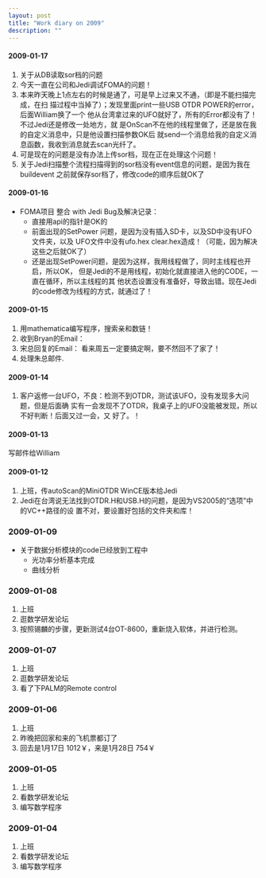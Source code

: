 ```yaml
---
layout: post
title: "Work diary on 2009"
description: ""
---
```


#### 2009-01-17
1. 关于从DB读取sor档的问题 
2. 今天一直在公司和Jedi调试FOMA的问题！
3. 本来昨天晚上1点左右的时候是通了，可是早上过来又不通，（即是不能扫描完成，在扫
   描过程中当掉了）；发现里面print一些USB OTDR POWER的error，后面William换了一个
   他从台湾拿过来的UFO就好了，所有的Error都没有了！不过Jedi还是修改一处地方，就
   是OnScan不在他的线程里做了，还是放在我的自定义消息中，只是他设置扫描参数OK后
   就send一个消息给我的自定义消息函数，我收到消息就去scan光纤了。
4. 可是现在的问题是没有办法上传sor档，现在正在处理这个问题！
5. 关于Jedi扫描整个流程扫描得到的sor档没有event信息的问题，是因为我在buildevent
   之前就保存sor档了，修改code的顺序后就OK了

#### 2009-01-16
  * FOMA项目 整合 with Jedi  Bug及解决记录：
    - 直接用api的指针是OK的
    - 前面出现的SetPower 问题，是因为没有插入SD卡，以及SD中没有UFO文件夹，以及
	  UFO文件中没有ufo.hex  clear.hex造成！（可能，因为解决这些之后就OK了）
    - 还是出现SetPower问题，是因为这样，我用线程做了，同时主线程也开启，所以OK，
	  但是Jedi的不是用线程，初始化就直接进入他的CODE，一直在循环，所以主线程的其
	  他状态设置没有准备好，导致出错。现在Jedi的code修改为线程的方式，就通过了！

#### 2009-01-15
1. 用mathematica编写程序，搜索亲和数链！
2. 收到Bryan的Email：	
3. 宋总回复的Email：
   看来周五一定要搞定啊，要不然回不了家了！
4. 处理朱总邮件.

#### 2009-01-14
1. 客户返修一台UFO，不良：检测不到OTDR，测试该UFO，没有发现多大问题，但是后面确
   实有一会发现不了OTDR，我桌子上的UFO没能被发现，所以不好判断！后面又过一会，又
   好了。！

#### 2009-01-13
写邮件给William

#### 2009-01-12
1. 上班，传autoScan的MiniOTDR WinCE版本给Jedi
2. Jedi在台湾说无法找到OTDR.H和USB.H的问题，是因为VS2005的“选项”中的VC++路径的设
   置不对，要设置好包括的文件夹和库！

### 2009-01-09
  * 关于数据分析模块的code已经放到工程中
    - 光功率分析基本完成
    - 曲线分析

### 2009-01-08
1. 上班
2. 逛数学研发论坛
3. 按照锡麟的步骤，更新测试4台OT-8600，重新烧入软体，并进行检测。

### 2009-01-07
1. 上班
2. 逛数学研发论坛
3. 看了下PALM的Remote control 

### 2009-01-06
1. 上班
2. 昨晚把回家和来的飞机票都订了
3. 回去是1月17日 1012￥，来是1月28日 754￥

### 2009-01-05
1. 上班
2. 看数学研发论坛
3. 编写数学程序

### 2009-01-04
1. 上班
2. 看数学研发论坛
3. 编写数学程序


